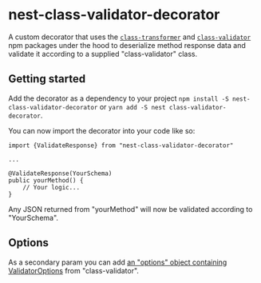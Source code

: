 # nest-class-validator-decorator

A custom decorator that uses the [`class-transformer`](https://github.com/typestack/class-transformer) and [`class-validator`](https://github.com/typestack/class-validator) npm packages under the hood to deserialize method response data and validate it according to a supplied "class-validator" class.

## Getting started

Add the decorator as a dependency to your project
`npm install -S nest-class-validator-decorator` or `yarn add -S nest class-validator-decorator`.

You can now import the decorator into your code like so:

```
import {ValidateResponse} from "nest-class-validator-decorator"

...

@ValidateResponse(YourSchema)
public yourMethod() {
    // Your logic...
}
```

Any JSON returned from "yourMethod" will now be validated according to "YourSchema".

## Options

As a secondary param you can add [an "options" object containing ValidatorOptions](https://github.com/typestack/class-validator/blob/develop/src/validation/ValidatorOptions.ts) from "class-validator".
